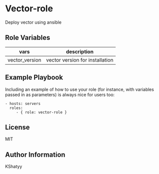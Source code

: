 Vector-role
=========

Deploy vector  using ansible

Role Variables
--------------

|vars|description|
|---------|----------------|
| vector_version | vector version for installation  |


Example Playbook
----------------

Including an example of how to use your role (for instance, with variables passed in as parameters) is always nice for users too:

    - hosts: servers
      roles:
         - { role: vector-role }

License
-------

MIT

Author Information
------------------

KShatyy
